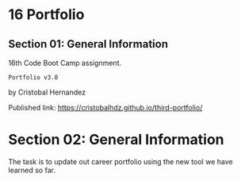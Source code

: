 # 16 Portfolio
## Section 01: General Information
16th Code Boot Camp assignment.

`Portfolio v3.0`

by Cristobal Hernandez

Published link: https://cristobalhdz.github.io/third-portfolio/

# Section 02: General Information
The task is to update out career portfolio using the new tool we have learned so far.